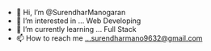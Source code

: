 - 👋 Hi, I’m @SurendharManogaran
- 👀 I’m interested in ... Web Developing
- 🌱 I’m currently learning ... Full Stack 
- 📫 How to reach me ...surendharmano9632@gmail.com

<!---
SurendharManogaran/SurendharManogaran is a ✨ special ✨ repository because its `README.md` (this file) appears on your GitHub profile.
You can click the Preview link to take a look at your changes.
--->

